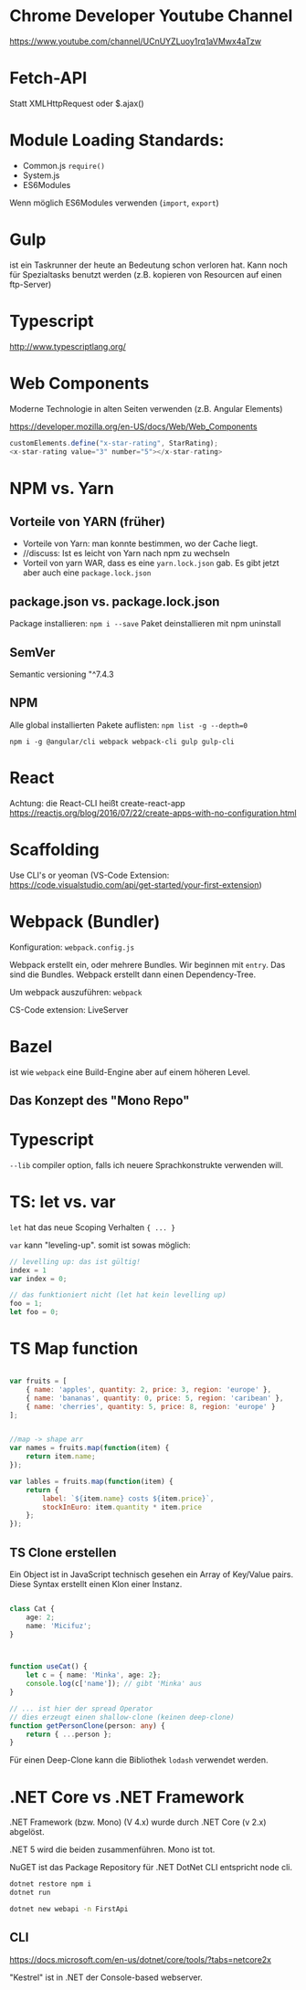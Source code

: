 
# Chrome Developer Youtube Channel

https://www.youtube.com/channel/UCnUYZLuoy1rq1aVMwx4aTzw

# Fetch-API
Statt XMLHttpRequest oder $.ajax()

# Module Loading Standards:

* Common.js `require()`
* System.js
* ES6Modules

Wenn möglich ES6Modules verwenden (`import`, `export`)

# Gulp

ist ein Taskrunner der heute an Bedeutung schon verloren hat.
Kann noch für Spezialtasks benutzt werden (z.B. kopieren von Resourcen auf einen ftp-Server)

# Typescript

http://www.typescriptlang.org/


# Web Components

Moderne Technologie in alten Seiten verwenden (z.B. Angular Elements)

https://developer.mozilla.org/en-US/docs/Web/Web_Components

````javascript
customElements.define("x-star-rating", StarRating);
<x-star-rating value="3" number="5"></x-star-rating>
````

# NPM vs. Yarn

## Vorteile von YARN (früher)

* Vorteile von Yarn: man konnte bestimmen, wo der Cache liegt.
* //discuss: Ist es leicht von Yarn nach npm zu wechseln
* Vorteil von yarn WAR, dass es eine ```yarn.lock.json``` gab. Es gibt jetzt aber auch eine ```package.lock.json```

## package.json vs. package.lock.json

Package installieren: `npm i --save`
Paket deinstallieren mit npm uninstall

## SemVer

Semantic versioning "^7.4.3

## NPM

Alle global installierten Pakete auflisten: `npm list -g --depth=0`

````
npm i -g @angular/cli webpack webpack-cli gulp gulp-cli
````

# React

Achtung: die React-CLI heißt create-react-app
https://reactjs.org/blog/2016/07/22/create-apps-with-no-configuration.html

# Scaffolding

Use CLI's or yeoman (VS-Code Extension: https://code.visualstudio.com/api/get-started/your-first-extension)


# Webpack (Bundler)

Konfiguration: `webpack.config.js`

Webpack erstellt ein, oder mehrere Bundles. Wir beginnen mit `entry`.
Das sind die Bundles. Webpack erstellt dann einen Dependency-Tree.

Um webpack auszuführen: `webpack`



CS-Code extension: LiveServer


# Bazel

ist wie `webpack` eine Build-Engine aber auf einem höheren Level.

## Das Konzept des "Mono Repo"


# Typescript

`--lib` compiler option, falls ich neuere Sprachkonstrukte verwenden will.

# TS: let vs. var

`let` hat das neue Scoping Verhalten `{ ... }`

`var` kann "leveling-up". somit ist sowas möglich:

````javascript
// levelling up: das ist gültig!
index = 1
var index = 0;

// das funktioniert nicht (let hat kein levelling up)
foo = 1;
let foo = 0;

````




# TS Map function

````javascript

var fruits = [
    { name: 'apples', quantity: 2, price: 3, region: 'europe' },
    { name: 'bananas', quantity: 0, price: 5, region: 'caribean' },
    { name: 'cherries', quantity: 5, price: 8, region: 'europe' }
];


//map -> shape arr
var names = fruits.map(function(item) {
    return item.name;
});

var lables = fruits.map(function(item) {
    return {
        label: `${item.name} costs ${item.price}`,
        stockInEuro: item.quantity * item.price
    };
});
````


## TS Clone erstellen

Ein Object ist in JavaScript technisch gesehen ein Array of Key/Value pairs.
Diese Syntax erstellt einen Klon einer Instanz.

````typescript

class Cat {
    age: 2;
    name: 'Micifuz';
}



function useCat() {
    let c = { name: 'Minka', age: 2};
    console.log(c['name']); // gibt 'Minka' aus
}

// ... ist hier der spread Operator
// dies erzeugt einen shallow-clone (keinen deep-clone)
function getPersonClone(person: any) {
    return { ...person };
}


````
Für einen Deep-Clone kann die Bibliothek `lodash` verwendet werden.


# .NET Core vs .NET Framework

.NET Framework (bzw. Mono) (V 4.x) wurde durch .NET Core (v 2.x) abgelöst.

.NET 5 wird die beiden zusammenführen.
Mono ist tot.

NuGET ist das Package Repository für .NET
DotNet CLI entspricht node cli.

````bash
dotnet restore npm i
dotnet run

dotnet new webapi -n FirstApi
````
## CLI 

https://docs.microsoft.com/en-us/dotnet/core/tools/?tabs=netcore2x

"Kestrel" ist in .NET der Console-based webserver.



